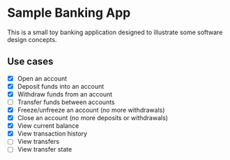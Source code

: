 # Sample Banking App
This is a small toy banking application designed to illustrate some software design concepts.

## Use cases
- [x] Open an account
- [x] Deposit funds into an account
- [x] Withdraw funds from an account
- [ ] Transfer funds between accounts
- [x] Freeze/unfreeze an account (no more withdrawals)
- [x] Close an account (no more deposits or withdrawals)
- [x] View current balance
- [x] View transaction history
- [ ] View transfers
- [ ] View transfer state
